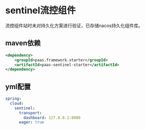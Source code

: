 # sentinel流控组件
流控组件站时未对持久化方案进行验证，已存储nacos持久化组件库。
## maven依赖
```xml
<dependency>
	<groupId>paas.framework.starter</groupId>
	<artifactId>paas-sentinel-starter</artifactId>
</dependency>
```
## yml配置
```yaml
spring:
  cloud:
    sentinel:
      transport:
        dashboard: 127.0.0.1:8080
      eager: true
```


